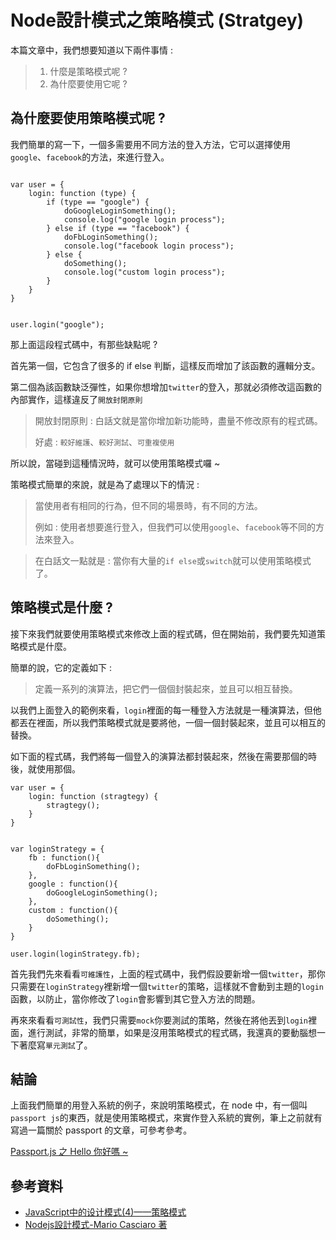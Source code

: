 # Node設計模式之策略模式 (Stratgey)

本篇文章中，我們想要知道以下兩件事情 : 

> 1. 什麼是策略模式呢 ?
> 2. 為什麼要使用它呢 ?


## 為什麼要使用策略模式呢 ?


我們簡單的寫一下，一個多需要用不同方法的登入方法，它可以選擇使用`google`、`facebook`的方法，來進行登入。

```

var user = {
    login: function (type) {
        if (type == "google") {
            doGoogleLoginSomething();
            console.log("google login process");
        } else if (type == "facebook") {
            doFbLoginSomething();
            console.log("facebook login process");
        } else {
            doSomething();
            console.log("custom login process");
        }
    }
}


user.login("google");
```
那上面這段程式碼中，有那些缺點呢 ? 

首先第一個，它包含了很多的 if else 判斷，這樣反而增加了該函數的邏輯分支。

第二個為該函數缺泛彈性，如果你想增加`twitter`的登入，那就必須修改這函數的內部實作，這樣違反了`開放封閉原則`

> 開放封閉原則 : 白話文就是當你增加新功能時，盡量不修改原有的程式碼。
> 
> 好處 : `較好維護`、`較好測試`、`可重複使用`

所以說，當碰到這種情況時，就可以使用策略模式囉 ~ 

策略模式簡單的來說，就是為了處理以下的情況 : 

> 當使用者有相同的行為，但不同的場景時，有不同的方法。
> 
> 例如 : 使用者想要進行登入，但我們可以使用`google`、`facebook`等不同的方法來登入。

> 在白話文一點就是 : 當你有大量的`if else`或`switch`就可以使用策略模式了。


## 策略模式是什麼 ?
接下來我們就要使用策略模式來修改上面的程式碼，但在開始前，我們要先知道策略模式是什麼。

簡單的說，它的定義如下 : 

> 定義一系列的演算法，把它們一個個封裝起來，並且可以相互替換。

以我們上面登入的範例來看，`login`裡面的每一種登入方法就是一種演算法，但他都丟在裡面，所以我們策略模式就是要將他，一個一個封裝起來，並且可以相互的替換。

如下面的程式碼，我們將每一個登入的演算法都封裝起來，然後在需要那個的時後，就使用那個。

```
var user = {
    login: function (stragtegy) {
        stragtegy();
    }
}


var loginStrategy = {
    fb : function(){
        doFbLoginSomething();
    },
    google : function(){
        doGoogleLoginSomething();
    },
    custom : function(){
        doSomething();
    }
}

user.login(loginStrategy.fb);
```

首先我們先來看看`可維護性`，上面的程式碼中，我們假設要新增一個`twitter`，那你只需要在`loginStrategy`裡新增一個`twitter`的策略，這樣就不會動到主題的`login`函數，以防止，當你修改了`login`會影響到其它登入方法的問題。

再來來看看`可測試性`，我們只需要`mock`你要測試的策略，然後在將他丟到`login`裡面，進行測試，非常的簡單，如果是沒用策略模式的程式碼，我還真的要動腦想一下著麼寫`單元測試`了。

## 結論
上面我們簡單的用登入系統的例子，來說明策略模式，在 node 中，有一個叫`passport js`的東西，就是使用策略模式，來實作登入系統的實例，筆上之前就有寫過一篇關於 passport 的文章，可參考參考。

[Passport.js 之 Hello 你好嗎 ~](http://marklin-blog.logdown.com/posts/2089246-passport-js-hello-hello)

## 參考資料

* [JavaScript中的设计模式(4)——策略模式](http://dickeylth.github.io/2013/10/30/JavaScriptDesignPatterns-StrategyPattern/)
* [Nodejs設計模式-Mario Casciaro 著]()






